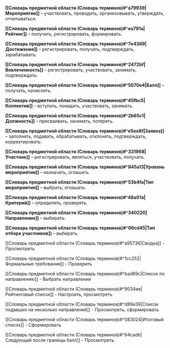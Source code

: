 **[[Словарь предметной области (Словарь терминов)#^a79939|Мероприятие]]** – участвовать, проводить, организовывать, утверждать, отчитываться.

**[[Словарь предметной области (Словарь терминов)#^ea791a|Рейтинг]]** – получать, регистрировать, формировать.

**[[Словарь предметной области (Словарь терминов)#^7e4369|Достижение]]** – регистрировать, получать, подтверждать, зарабатывать.

**[[Словарь предметной области (Словарь терминов)#^2472bf|Вовлеченность]]** – регистрировать, участвовать, занимать, подтверждать.

**[[Словарь предметной области (Словарь терминов)#^5070e4|Балл]]** – получать, начислять.

**[[Словарь предметной области (Словарь терминов)#^45fbc5|Коллектив]]** – вступать, покидать, участвовать, занимать.

**[[Словарь предметной области (Словарь терминов)#^2b65c1|Должность]]** – присваивать, занимать, потерять.

**[[Словарь предметной области (Словарь терминов)#^e5ee8f|Заявка]]** – заполнять, подавать, обрабатывать, отклонять, подтверждать, корректировать.

**[[Словарь предметной области (Словарь терминов)#^331968|Участник]]** – регистрировать, являться, участвовать, получать.

**[[Словарь предметной области (Словарь терминов)#^845a13|Уровень мероприятия]]** – назначать, оглашать.

**[[Словарь предметной области (Словарь терминов)#^53b4fa|Тип мероприятия]]** – выбрать, оглашать.

**[[Словарь предметной области (Словарь терминов)#^48a01a|Критерий]]** – определять, проверять.

**[[Словарь предметной области (Словарь терминов)#^340220|Направление]]** – выбирать.

**[[Словарь предметной области (Словарь терминов)#^09cd45|Тип отбора участников]]** – выбирать.

[[Словарь предметной области (Словарь терминов)#^a95736|Сводка]] - Просмотреть

[[Словарь предметной области (Словарь терминов)#^1cc252|Формальные требования]] - Проверить

[[Словарь предметной области (Словарь терминов)#^bad89c|Список по направлению]] - Выбрать направление

[[Словарь предметной области (Словарь терминов)#^9034ee|Рейтинговый список]] - Настроить, просмотреть

[[Словарь предметной области (Словарь терминов)#^d89e39|Список подавших на несколько направлений]] - Просмотреть, сформировать

[[Словарь предметной области (Словарь терминов)#^083024|Итоговый список]] - Сформировать

[[Словарь предметной области (Словарь терминов)#^64cadb|Следующий после границы балл]] - Просмотреть

